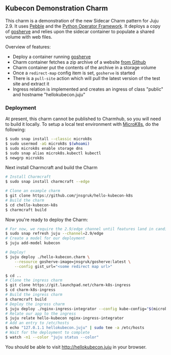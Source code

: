 ## Kubecon Demonstration Charm

This charm is a demonstration of the new Sidecar Charm pattern for Juju 2.9. It uses [Pebble](https://github.com/canonical/pebble) and the [Python Operator Framework](https://pythonoperatorframework.io). It deploys a copy of [gosherve](https://github.com/jnsgruk/gosherve) and relies upon the sidecar container to populate a shared volume with web files.

Overview of features:

- Deploy a container running [gosherve](https://github.com/jnsgruk/gosherve)
- Charm container fetches a zip archive of a website [from Github](https://github.com/jnsgruk/test-site)
- Charm container put the contents of the archive in a storage volume
- Once a `redirect-map` config item is set, `gosherve` is started
- There is a `pull-site` action which will pull the latest version of the test site and extract it
- Ingress relation is implemented and creates an ingress of class "public" and hostname "hellokubecon.juju"

### Deployment

At present, this charm cannot be published to Charmhub, so you will need to build it locally. To setup a local test environment with [MicroK8s](https://microk8s.io), do the following:

```bash
$ sudo snap install --classic microk8s
$ sudo usermod -aG microk8s $(whoami)
$ sudo microk8s enable storage dns
$ sudo snap alias microk8s.kubectl kubectl
$ newgrp microk8s
```

Next install Charmcraft and build the Charm

```bash
# Install Charmcraft
$ sudo snap install charmcraft --edge

# Clone an example charm
$ git clone https://github.com/jnsgruk/hello-kubecon-k8s
# Build the charm
$ cd chello-kubecon-k8s
$ charmcraft build
```

Now you're ready to deploy the Charm:

```bash
# For now, we require the 2.9/edge channel until features land in candidate/stable
$ sudo snap refresh juju --channel=2.9/edge
# Create a model for our deployment
$ juju add-model kubecon

# Deploy!
$ juju deploy ./hello-kubecon.charm \
    --resource gosherve-image=jnsgruk/gosherve:latest \
    --config gist_url="<some redirect map url>"

$ cd ..
# Clone the ingress charm
$ git clone https://git.launchpad.net/charm-k8s-ingress
$ cd charm-k8s-ingress
# Build the ingress charm
$ charmcraft build
# Deploy the ingress charm
$ juju deploy ./nginx-ingress-integrator --config kube-config="$(microk8s config)"
# Relate our app to the ingress
$ juju relate hello-kubecon nginx-ingress-integrator
# Add an entry to /etc/hosts
$ echo "127.0.1.1 hellokubecon.juju" | sudo tee -a /etc/hosts
# Wait for the deployment to complete
$ watch -n1 --color "juju status --color"
```

You should be able to visit http://hellokubecon.juju in your browser.
